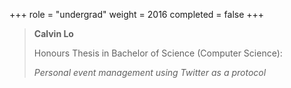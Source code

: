 +++
role = "undergrad"
weight = 2016
completed = false
+++

> **Calvin Lo**
>
> Honours Thesis in Bachelor of Science (Computer Science):
>
> *Personal event management using Twitter as a protocol*


